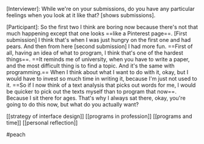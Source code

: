[Interviewer]: While we're on your submissions, do you have any particular feelings when you look at it like that? [shows submissions]. 

[Participant]: So the first two I think are boring now because there's not that much happening except that one looks ==like a Pinterest page==. [First submission] I think that's when I was just hungry on the first one and had pears. And then from here [second submission] I had more fun. ==First of all, having an idea of what to program, I think that's one of the hardest things==. ==It reminds me of university, when you have to write a paper, and the most difficult thing is to find a topic. And it's the same with programming.== When I think about what I want to do with it, okay, but I would have to invest so much time in writing it, because I'm just not used to it. ==So if I now think of a text analysis that picks out words for me, I would be quicker to pick out the texts myself than to program that now==. Because I sit there for ages. That's why I always sat there, okay, you're going to do this now, but what do you actually want?

[[strategy of interface design]]
[[programs in profession]]
[[programs and time]]
[[personal reflection]]

#peach